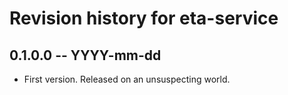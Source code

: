 # Revision history for eta-service

## 0.1.0.0  -- YYYY-mm-dd

* First version. Released on an unsuspecting world.
